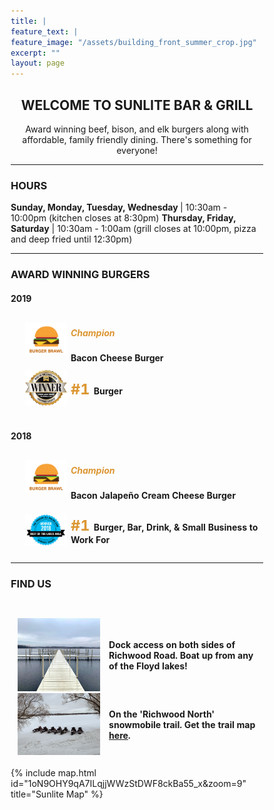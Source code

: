 ```yaml
---
title: |
feature_text: |
feature_image: "/assets/building_front_summer_crop.jpg"
excerpt: ""
layout: page
---
```


<center> <h2>WELCOME TO SUNLITE BAR &amp; GRILL</h2></center>
<center><p>Award winning beef, bison, and elk burgers along with affordable, family friendly dining. There's something for everyone! </p></center>

<hr>

<h3>HOURS</h3>

<strong>Sunday, Monday, Tuesday, Wednesday </strong> | 10:30am - 10:00pm  (kitchen closes at 8:30pm)
<strong>Thursday, Friday, Saturday</strong> | 10:30am - 1:00am (grill closes at 10:00pm, pizza and deep fried until 12:30pm)

<hr>

<h3>AWARD WINNING BURGERS</h3>
<style type="text/css">
.tg  {border-collapse:collapse;border-spacing:0;margin:0px auto;float:center;}
.tg td{padding:0px 3px;border-style:hidden;border-width:1px;overflow:hidden;word-break:normal;border-color:white;}
.tg .tg-0pkyl{border-color:inherit;text-align:left;vertical-align:left}
.tg .tg-0pkyr{border-color:inherit;text-align:right;vertical-align:right}
.tg .tg-0pkyc{border-color:inherit;text-align:left;vertical-align:middle}
.ones { font-weight: bold; color: #dc9632; font-size: 23.5px;}
</style>

<h4>2019</h4>
<table class="tg">  
<tr>
<td class="tg-0pkyr" width="5%"></td>
<td class="tg-0pkyr" width="18%"><img src="\assets\burgerbrawl.png"></td>
<td class="tg-0pkyl"><h5><font color="dc9632"> Champion </font></h5> <strong>Bacon Cheese Burger</strong></td> 
</tr>
<tr>
<th><div style="height:4px;"><br></div></th>
</tr>
<tr>
<td class="tg-0pkyr" width="5%"></td>
<td class="tg-0pkyr" width="18%"><img src="\assets\bestoflakes2019.png"></td>
<td class="tg-0pkyl"><p><span class="ones"> #1 </span> <strong>Burger</strong> </p></td>
</tr>
</table>   

<br>
<h4>2018</h4>
<table class="tg">  
<tr>
<td class="tg-0pkyr" width="5%">  </td>
<td class="tg-0pkyr" width="18%"><img src="\assets\burgerbrawl.png"></td>
<td class="tg-0pkyl"><h5><font color="dc9632"> Champion </font></h5><strong>Bacon Jalape&#241;o Cream Cheese Burger</strong></td> 
</tr>
<tr>
<th></th>
<th><div style="height:4px;"><br></div></th>
</tr>
<tr>
<td class="tg-0pkyr" width="5%">  </td>
<td class="tg-0pkyr" width="18%"><img src="\assets\bestoflakes2018.png"></td>
<td class="tg-0pkyl"><p><span class="ones"> #1 </span> <strong> Burger, Bar, Drink, &amp; Small Business to Work For</strong></p></td>
</tr>
</table> 

<hr>

<h3>FIND US</h3>
<div style="height:2em;"><br></div>
<style>
* {
box-sizing: border-box;
}
.column {
float: left;
width: 33.33%;
padding: 8px;
}
/* Clearfix (clear floats) */
.row::after {
content: "";
clear: both;
display: table;
}
</style>

<table class="tg">  
<tr>
<td class="tg-0pkyr" width="2%">  </td>
<td class="tg-0pkyr" width="33%"><img src="\assets\bigdock.jpeg" style="width:100%"></td>
<td class="tg-0pkyr" width="2%">  </td>
<td class="tg-0pkyc" width="60%"><p><strong>Dock access on both sides of Richwood Road. Boat up from any of the Floyd lakes!</strong></p></td>
</tr>
<tr>
<td class="tg-0pkyr" width="2%">  </td>
<td class="tg-0pkyr" width="33%"><img src="\assets\snomobileparking.jpg" style="width:100%"></td>
<td class="tg-0pkyr" width="2%">  </td>
<td class="tg-0pkyc" width="60%"><p><strong>On the 'Richwood North' snowmobile trail. Get the trail map <a href="http://www.co.becker.mn.us/dept/parks_recreation/snowmobile.aspx">here</a>.</strong></p></td>
</tr>
</table> 
<br>
{% include map.html id="1oN9OHY9qA7ILqjjWWzStDWF8ckBa55_x&zoom=9" title="Sunlite Map" %}
<br>

